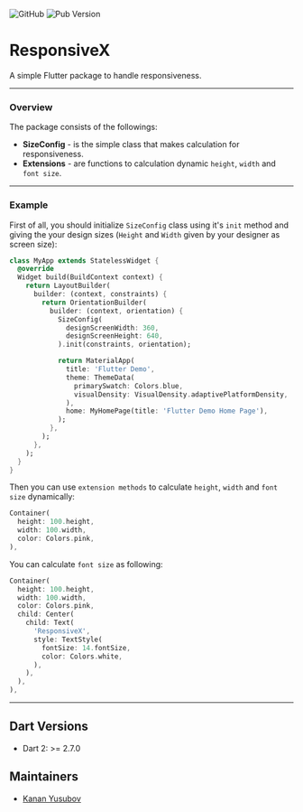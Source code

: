 ![GitHub](https://img.shields.io/github/license/yusubx/ResponsiveX)
![Pub Version](https://img.shields.io/pub/v/responsive_x)

# ResponsiveX

A simple Flutter package to handle responsiveness.

---

### Overview

The package consists of the followings:

- **SizeConfig** - is the simple class that makes calculation for responsiveness.
- **Extensions** - are functions to calculation dynamic `height`, `width` and `font size`.

---

### Example
First of all, you should initialize `SizeConfig` class using it's `init` method and giving the your design sizes (`Height` and `Width` given by your designer as screen size):

```dart
class MyApp extends StatelessWidget {
  @override
  Widget build(BuildContext context) {
    return LayoutBuilder(
      builder: (context, constraints) {
        return OrientationBuilder(
          builder: (context, orientation) {
            SizeConfig(
              designScreenWidth: 360,
              designScreenHeight: 640,
            ).init(constraints, orientation);

            return MaterialApp(
              title: 'Flutter Demo',
              theme: ThemeData(
                primarySwatch: Colors.blue,
                visualDensity: VisualDensity.adaptivePlatformDensity,
              ),
              home: MyHomePage(title: 'Flutter Demo Home Page'),
            );
          },
        );
      },
    );
  }
}
```
Then you can use `extension methods` to calculate  `height`, `width` and `font size` dynamically:

```dart
Container(
  height: 100.height,
  width: 100.width,
  color: Colors.pink,
),
```
You can calculate `font size` as following:
```dart
Container(
  height: 100.height,
  width: 100.width,
  color: Colors.pink,
  child: Center(
    child: Text(
      'ResponsiveX',
      style: TextStyle(
        fontSize: 14.fontSize,
        color: Colors.white,
      ),
    ),
  ),
),
```
---

## Dart Versions
- Dart 2: >= 2.7.0

## Maintainers

- [Kanan Yusubov](https://github.com/yusubx)


